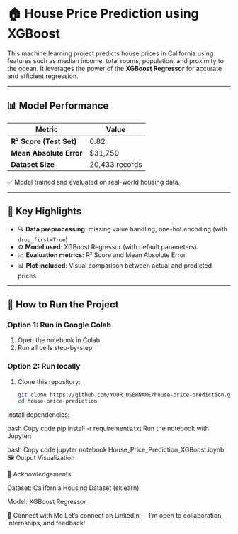 # 🏠 House Price Prediction using XGBoost

This machine learning project predicts house prices in California using features such as median income, total rooms, population, and proximity to the ocean. It leverages the power of the **XGBoost Regressor** for accurate and efficient regression.

---

## 📊 Model Performance

| Metric                  | Value          |
|-------------------------|----------------|
| **R² Score (Test Set)** | 0.82           |
| **Mean Absolute Error** | $31,750        |
| **Dataset Size**        | 20,433 records |

✅ Model trained and evaluated on real-world housing data.

---



## 📌 Key Highlights

- 🔍 **Data preprocessing**: missing value handling, one-hot encoding (with `drop_first=True`)
- ⚙️ **Model used**: XGBoost Regressor (with default parameters)
- 📈 **Evaluation metrics**: R² Score and Mean Absolute Error
- 📊 **Plot included**: Visual comparison between actual and predicted prices

---

## 🚀 How to Run the Project

### Option 1: Run in Google Colab
1. Open the notebook in Colab
2. Run all cells step-by-step

### Option 2: Run locally
1. Clone this repository:
   ```bash
   git clone https://github.com/YOUR_USERNAME/house-price-prediction.git
   cd house-price-prediction
Install dependencies:

bash
Copy code
pip install -r requirements.txt
Run the notebook with Jupyter:

bash
Copy code
jupyter notebook House_Price_Prediction_XGBoost.ipynb
🖼️ Output Visualization

🙌 Acknowledgements

Dataset: California Housing Dataset (sklearn)

Model: XGBoost Regressor

🔗 Connect with Me
Let’s connect on LinkedIn — I’m open to collaboration, internships, and feedback!


